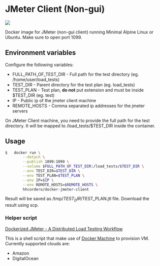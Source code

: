 # JMeter Client (Non-gui)

[![](https://badge.imagelayers.io/hhcordero/docker-jmeter-server:latest.svg)](https://imagelayers.io/?images=hhcordero/docker-jmeter-client:latest 'Get your own badge on imagelayers.io')

Docker image for JMeter (non-gui client) running Minimal Alpine Linux or Ubuntu. Make sure to open port 1099.

## Environment variables

Configure the following variables:

* FULL_PATH_OF_TEST_DIR - Full path for the test directory (eg. /home/user/load_tests)
* TEST_DIR - Parent directory for the test plan (eg. load_tests)
* TEST_PLAN - Test plan, **do not** put extension and must be inside $TEST_DIR (eg. test)
* IP - Public ip of the jmeter client machine
* REMOTE_HOSTS - Comma separated ip addresses for the jmeter servers

On JMeter Client machine, you need to provide the full path for the test directory. It will be mapped to /load_tests/$TEST_DIR inside the container.

## Usage
```sh
$   docker run \
        --detach \
        --publish 1099:1099 \
        --volume $FULL_PATH_OF_TEST_DIR:/load_tests/$TEST_DIR \
        --env TEST_DIR=$TEST_DIR \
        --env TEST_PLAN=$TEST_PLAN \
        --env IP=$IP \
        --env REMOTE_HOSTS=$REMOTE_HOSTS \
        hhcordero/docker-jmeter-client
```

Result will be saved as /tmp/$TEST_DIR/$TEST_PLAN.jtl file. Download the result using scp.

### Helper script

[Dockerized JMeter - A Distributed Load Testing Workflow](https://gist.github.com/hhcordero/abd1dcaf6654cfe51d0b)

This is a shell script that make use of [Docker Machine](https://github.com/docker/machine) to provision VM. Currently supported clouds are:
- Amazon
- DigitalOcean

